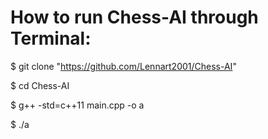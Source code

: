 # How to run Chess-AI through Terminal:


$ git clone "https://github.com/Lennart2001/Chess-AI"

$ cd Chess-AI

$ g++ -std=c++11 main.cpp -o a

$ ./a



